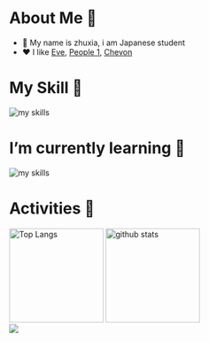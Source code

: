 # About Me 🤔
- 🎐 My name is zhuxia, i am Japanese student
- ❤ I like [Eve](https://www.youtube.com/@ooo0eve0ooo), [People 1](https://www.youtube.com/@PEOPLE1), [Chevon](https://www.youtube.com/@chevon_official)
# My Skill 🤔
<img alt="my skills" src="https://skillicons.dev/icons?theme=dark&perline=7&i=html,css,js,python,sqlite,firebase,cloudflare" /><br>
# I’m currently learning 🤔
<img alt="my skills" src="https://skillicons.dev/icons?theme=dark&perline=7&i=ts,react,php,dart,flutter" /><br>
# Activities 🤔
<div align="left"> 
  <img alt="Top Langs" height="170px" src="https://github-readme-stats.vercel.app/api?username=zhuxiars&theme=vue-dark&layout=compact" />
  <img alt="github stats" height="170px" src="https://github-readme-stats.vercel.app/api/top-langs/?username=zhuxiars&theme=vue-dark&layout=compact" />
</div>
<div align="left">
  <img src="https://komarev.com/ghpvc/?username=zhuxiars" />
</div>


<!---
zhuxiadev/zhuxiadev is a ✨ special ✨ repository because its `README.md` (this file) appears on your GitHub profile.
You can click the Preview link to take a look at your changes.
--->

